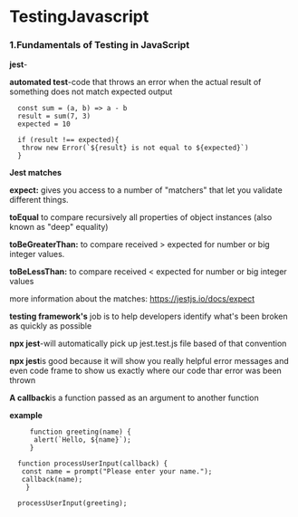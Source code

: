 # TestingJavascript

### 1.Fundamentals of Testing in JavaScript

**jest**-

**automated test**-code that throws an error when the actual result of something does not match expected output

      const sum = (a, b) => a - b
      result = sum(7, 3)
      expected = 10
      
      if (result !== expected){
       throw new Error(`${result} is not equal to ${expected}`)
      }

**Jest matches**

**expect:** gives you access to a number of "matchers" that let you validate different things.
 
**toEqual** to compare recursively all properties of object instances (also known as "deep" equality)

**toBeGreaterThan:** to compare received > expected for number or big integer values.

**toBeLessThan:** to compare received < expected for number or big integer values

more information about the matches: https://jestjs.io/docs/expect

**testing framework's** job is to help developers identify what's been broken as quickly as possible

**npx jest**-will automatically pick up jest.test.js file based of that convention

**npx jest**is good because it will show you really helpful error messages and even code frame to show us exactly where our code thar error was been thrown


**A callback**is a function passed as an argument to another function

**example**

         function greeting(name) {
          alert(`Hello, ${name}`);
         }

      function processUserInput(callback) {
       const name = prompt("Please enter your name.");
       callback(name);
        }

      processUserInput(greeting);

